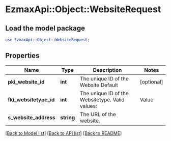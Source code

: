 # EzmaxApi::Object::WebsiteRequest

## Load the model package
```perl
use EzmaxApi::Object::WebsiteRequest;
```

## Properties
Name | Type | Description | Notes
------------ | ------------- | ------------- | -------------
**pki_website_id** | **int** | The unique ID of the Website Default | [optional] 
**fki_websitetype_id** | **int** | The unique ID of the Websitetype.  Valid values:  |Value|Description| |-|-| |1|Website| |2|Twitter| |3|Facebook| |4|Survey| | 
**s_website_address** | **string** | The URL of the website. | 

[[Back to Model list]](../README.md#documentation-for-models) [[Back to API list]](../README.md#documentation-for-api-endpoints) [[Back to README]](../README.md)


